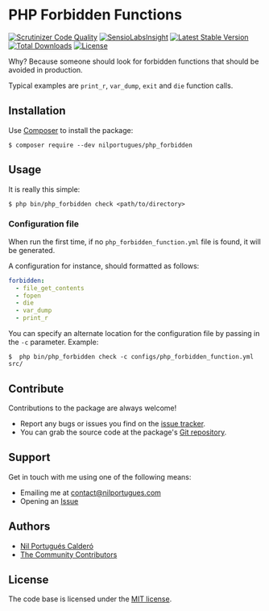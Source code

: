 # PHP Forbidden Functions

[![Scrutinizer Code Quality](https://scrutinizer-ci.com/g/nilportugues/php_forbidden_functions/badges/quality-score.png?b=master)](https://scrutinizer-ci.com/g/nilportugues/php_forbidden_functions/?branch=master) [![SensioLabsInsight](https://insight.sensiolabs.com/projects/ba34c91a-4ee4-4b0d-8c7c-8ad3019a6fcc/mini.png)](https://insight.sensiolabs.com/projects/ba34c91a-4ee4-4b0d-8c7c-8ad3019a6fcc) [![Latest Stable Version](https://poser.pugx.org/nilportugues/php_forbidden/v/stable)](https://packagist.org/packages/nilportugues/php_forbidden) [![Total Downloads](https://poser.pugx.org/nilportugues/php_forbidden/downloads)](https://packagist.org/packages/nilportugues/php_forbidden) [![License](https://poser.pugx.org/nilportugues/php_forbidden/license)](https://packagist.org/packages/nilportugues/php_forbidden)


Why? Because someone should look for forbidden functions that should be avoided in production.

Typical examples are `print_r`, `var_dump`, `exit` and `die` function calls.

## Installation

Use [Composer](https://getcomposer.org) to install the package:

```
$ composer require --dev nilportugues/php_forbidden
```

## Usage

It is really this simple:

```
$ php bin/php_forbidden check <path/to/directory>
```

### Configuration file

When run the first time, if no `php_forbidden_function.yml` file is found, it will be generated.

A configuration for instance, should formatted as follows:

```yml
forbidden:
  - file_get_contents
  - fopen
  - die
  - var_dump
  - print_r
```

You can specify an alternate location for the configuration file by passing in the `-c` parameter. Example:

```
$  php bin/php_forbidden check -c configs/php_forbidden_function.yml src/
```

## Contribute

Contributions to the package are always welcome!

* Report any bugs or issues you find on the [issue tracker](https://github.com/nilportugues/php_forbidden_functions/issues/new).
* You can grab the source code at the package's [Git repository](https://github.com/nilportugues/php_forbidden_functions).


## Support

Get in touch with me using one of the following means:

 - Emailing me at <contact@nilportugues.com>
 - Opening an [Issue](https://github.com/nilportugues/php_forbidden_functions/issues/new)


## Authors

* [Nil Portugués Calderó](http://nilportugues.com)
* [The Community Contributors](https://github.com/nilportugues/php_forbidden_functions/graphs/contributors)


## License
The code base is licensed under the [MIT license](LICENSE).

